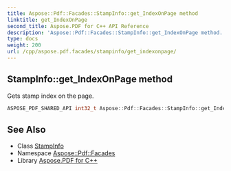 ```yaml
---
title: Aspose::Pdf::Facades::StampInfo::get_IndexOnPage method
linktitle: get_IndexOnPage
second_title: Aspose.PDF for C++ API Reference
description: 'Aspose::Pdf::Facades::StampInfo::get_IndexOnPage method. Gets stamp index on the page in C++.'
type: docs
weight: 200
url: /cpp/aspose.pdf.facades/stampinfo/get_indexonpage/
---
```

## StampInfo::get_IndexOnPage method


Gets stamp index on the page.

```cpp
ASPOSE_PDF_SHARED_API int32_t Aspose::Pdf::Facades::StampInfo::get_IndexOnPage() const
```

## See Also

* Class [StampInfo](../)
* Namespace [Aspose::Pdf::Facades](../../)
* Library [Aspose.PDF for C++](../../../)
